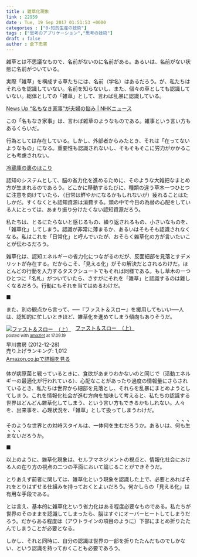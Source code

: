 ```yaml
---
title : 雑草化現象
link : 22959
date : Tue, 19 Sep 2017 01:51:53 +0000
categories : ["0-知的生産の技術"]
tags : ["思考のアプリケーション","思考の技術"]
draft : false
author : 倉下忠憲
---
```


雑草とは不思議なもので、名前がないのに名前がある。あるいは、名前がない状態に名前がついている。

実際「雑草」を構成する草たちには、名前（学名）はあるだろう。が、私たちはそれらを認識していない。名前を知らないし、また、個々の草としても認識していない。総体としての「雑草」として、言わば乱暴に認識している。

<a href="http://www3.nhk.or.jp/news/html/20170906/k10011129401000.html">News Up “名もなき家事”が夫婦の悩み | NHKニュース</a>

この「名もなき家事」は、言わば雑草のようなものである。雑事という言い方もあるくらいだ。

行為としては存在している。しかし、外部者からみたとき、それは「在ってないようなもの」になる。重要性も認識されないし、そもそもそこに労力がかかることも考慮されない。

<a href="https://rashita.net/blog/?p=12862">冷蔵庫の裏のほこり</a>

認知のシステムとして、脳の省力化を進めるために、そのような大雑把なまとめ方が生まれるのであろう。どこかに移動するたびに、種類の違う草木一つひとつに注意を向けていたら、（日常は鮮やかになるかもしれないが）疲れることはたしかだ。すくなくとも認知資源は消費する。頭の中で今日の為替の心配をしている人にとっては、あまり振り分けたくない認知資源だろう。

私たちは、とるにたらないと感じるもの、繰り返されるもの、小さいなものを、「雑草化」してしまう。認識が非常に薄まるか、あるいはそもそも認識されなくなる。私はこれを「日常化」と呼んでいたが、おそらく雑草化の方が言いたいことが伝わるだろう。

雑草化は、認知エネルギーの省力化につながるのだが、反面細部を見落とすデメリットが存在する。だからこそ、「見える化」がその解決だとされるわけだ。ほとんどの行動を入力するタスクシュートでもそれは同様である。もし草木の一つひとつに「名札」がついていたら、さすがにそれを「雑草」と認識するのは難しくなるだろう。行動にもそれを当てはめるわけだ。

■

また、別の観点から言って、──『ファスト＆スロー』を援用してもいい──人は、認知的に忙しいときほど、雑草化を進めてしまう傾向もありそうだ。

<div class="amazlet-box" style="margin-bottom:20px;"><div class="amazlet-image" style="float:left;margin:0px 12px 1px 0px;"><a href="http://www.amazon.co.jp/exec/obidos/ASIN/B00ARDNMEQ/rashita1000-22/ref=nosim/" name="amazletlink" target="_blank"><img src="https://images-fe.ssl-images-amazon.com/images/I/41IqC6GZA7L._SL160_.jpg" alt="ファスト＆スロー　（上）" style="border: none;" /></a></div><div class="amazlet-info" style="line-height:120%; margin-bottom: 10px"><div class="amazlet-name" style="margin-bottom:10px;line-height:120%"><a href="http://www.amazon.co.jp/exec/obidos/ASIN/B00ARDNMEQ/rashita1000-22/ref=nosim/" name="amazletlink" target="_blank">ファスト＆スロー　（上）</a><div class="amazlet-powered-date" style="font-size:80%;margin-top:5px;line-height:120%">posted with <a href="http://www.amazlet.com/" title="amazlet" target="_blank">amazlet</a> at 17.09.19</div></div><div class="amazlet-detail">早川書房 (2012-12-28)<br />売り上げランキング: 1,012<br /></div><div class="amazlet-sub-info" style="float: left;"><div class="amazlet-link" style="margin-top: 5px"><a href="http://www.amazon.co.jp/exec/obidos/ASIN/B00ARDNMEQ/rashita1000-22/ref=nosim/" name="amazletlink" target="_blank">Amazon.co.jpで詳細を見る</a></div></div></div><div class="amazlet-footer" style="clear: left"></div></div>

体が病原菌と戦っているときに、食欲があまりわかないのと同じで（活動エネルギーの最適化が行われている）、心配なことがあったり過度の情報量にさらされているとき、私たちは世界から細部を見落とし、それらを乱暴にまとめようとしてしまう。これを情報化社会が進む方向を加味して考えると、私たちの認識する世界はどんどん雑草化してしまう、という言い方もできるかもしれない。人々を、出来事を、心理状況を、「雑草」として扱ってしまうわけだ。

そのような世界との対峙スタイルは、一体何を生むだろうか。あるいは、<span style="text-emphasis-style: sesame filled ;">何も生まない</span>だろうか。

■

以上のように、雑草化現象は、セルフマネジメントの視点と、情報化社会における人の在り方の視点の二つの平面において論じることができそうだ。

とりあえず前者に関しては、雑草化という現象を認識した上で、必要とあればそれをとりはずせる仕組みを持っておくとよいだろう。何かしらの「見える化」は有用な手段である。

とは言え、基本的に雑草化という省力化はある程度必要なものである。私たちが世界のそのままを認識してしまったら、脳はすぐにオーバーヒートしてしまうだろう。だからある程度は（アウトラインの項目のように）下部にまとめ折りたたんでしまうことが必要となる。

しかし、それと同時に、自分の認識は世界の一部を折りたたんだものでしかない、という認識を持っておくことも必要であろう。

